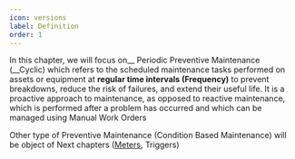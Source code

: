 ```yaml
---
icon: versions
label: Definition
order: 1
---
```

In this chapter, we will focus on__ Periodic Preventive Maintenance \(__Cyclic\) which refers to the scheduled maintenance tasks performed on assets or equipment at __regular time intervals \(Frequency\)__ to prevent breakdowns, reduce the risk of failures, and extend their useful life. It is a proactive approach to maintenance, as opposed to reactive maintenance, which is performed after a problem has occurred and which can be managed using Manual Work Orders

Other type of Preventive Maintenance \(Condition Based Maintenance\) will be object of Next chapters \([Meters](#_Meters), Triggers\)
